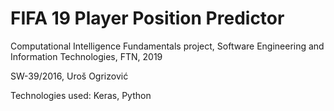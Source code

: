 # FIFA 19 Player Position Predictor
Computational Intelligence Fundamentals project, Software Engineering and Information Technologies, FTN, 2019

SW-39/2016, Uroš Ogrizović

Technologies used: Keras, Python

